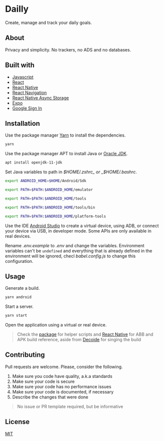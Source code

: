 # Dailly

Create, manage and track your daily goals.

## About

Privacy and simplicity. No trackers, no ADS and no databases.

## Built with

- [Javascript](https://developer.mozilla.org/en-US/docs/Web/JavaScript)
- [React](https://reactjs.org/)
- [React Native](https://reactnative.dev/)
- [React Navigation](https://github.com/react-navigation/react-navigation)
- [React Native Async Storage](https://github.com/react-native-async-storage/async-storage)
- [Expo](https://expo.io/)
- [Google Sign In](https://github.com/react-native-google-signin/google-signin)

## Installation

Use the package manager [Yarn](https://yarnpkg.com/getting-started/install) to install the dependencies.

```sh
yarn
```

Use the package manager APT to install Java or [Oracle JDK](https://www.oracle.com/java/technologies/javase-jdk16-downloads.html).

```sh
apt install openjdk-11-jdk
```

Set Java variables to path in _$HOME/.zshrc_ or _$HOME/.bashrc_.

```sh
export ANDROID_HOME=$HOME/Android/Sdk

export PATH=$PATH:$ANDROID_HOME/emulator

export PATH=$PATH:$ANDROID_HOME/tools

export PATH=$PATH:$ANDROID_HOME/tools/bin

export PATH=$PATH:$ANDROID_HOME/platform-tools
```

Use the IDE [Android Studio](https://developer.android.com/studio/install) to create a virtual device, using ADB, or connect your device via USB, in developer mode. Some APIs are only available in real devices.

Rename _.env.example_ to _.env_ and change the variables. Environment variables can't be `undefined` and everything that is already defined in the environment will be ignored, checl _babel.config.js_ to change this configuration.

## Usage

Generate a build.

```sh
yarn android
```

Start a server.

```sh
yarn start
```

Open the application using a virtual or real device.

> Check the [package](./package.json) for helper scripts and [React Native](https://reactnative.dev/docs/signed-apk-android) for ABB and APK build reference, aside from [Decoide](https://www.decoide.org/react-native/docs/signed-apk-android.html) for singing the build

## Contributing

Pull requests are welcome. Please, consider the following.

1. Make sure you code have quality, a.k.a standards
2. Make sure your code is secure
3. Make sure your code has no performance issues
4. Make sure your code is documented, if necessary
5. Describe the changes that were done

> No issue or PR template required, but be informative

## License

[MIT](./LICENSE.md)
